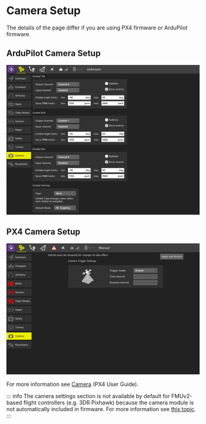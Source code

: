 # Camera Setup

The details of the page differ if you are using PX4 firmware or ArduPilot firmware.

## ArduPilot Camera Setup

![](../../../assets/setup/APMCamera.jpg)

## PX4 Camera Setup

![PX4 Camera setup](../../../assets/setup/PX4Camera.jpg)

For more information see [Camera](http://docs.px4.io/master/en/peripherals/camera.html) (PX4 User Guide).

::: info
The camera settings section is not available by default for FMUv2-based flight controllers (e.g. 3DR Pixhawk) because the camera module is not automatically included in firmware.
For more information see [this topic](http://docs.px4.io/master/en/advanced_config/parameters.html#parameter-not-in-firmware).
:::
